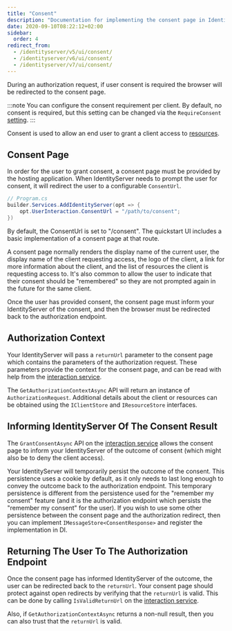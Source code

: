 ```yaml
---
title: "Consent"
description: "Documentation for implementing the consent page in IdentityServer, which allows users to grant client applications permission to access protected resources."
date: 2020-09-10T08:22:12+02:00
sidebar:
  order: 4
redirect_from:
  - /identityserver/v5/ui/consent/
  - /identityserver/v6/ui/consent/
  - /identityserver/v7/ui/consent/
---
```


During an authorization request, if user consent is required the browser will be redirected to the consent page.

:::note
You can configure the consent requirement per client. By default, no consent is required, but this setting can be
changed via the `RequireConsent` [setting](/identityserver/reference/models/client#consent-screen).
:::

Consent is used to allow an end user to grant a client access to [resources](/identityserver/fundamentals/resources).

## Consent Page

In order for the user to grant consent, a consent page must be provided by the
hosting application. When IdentityServer needs to prompt the
user for consent, it will redirect the user to a configurable `ConsentUrl`.

```csharp
// Program.cs
builder.Services.AddIdentityServer(opt => {
    opt.UserInteraction.ConsentUrl = "/path/to/consent";
})
```

By default, the ConsentUrl is set to "/consent". The quickstart UI includes a
basic implementation of a consent page at that route.

A consent page normally renders the display name of the current user,
the display name of the client requesting access,
the logo of the client,
a link for more information about the client,
and the list of resources the client is requesting access to.
It's also common to allow the user to indicate that their consent should be "remembered" so they are not prompted again
in the future for the same client.

Once the user has provided consent, the consent page must inform your IdentityServer of the consent, and then the
browser must be redirected back to the authorization endpoint.

## Authorization Context

Your IdentityServer will pass a `returnUrl` parameter to the consent page which contains the parameters of the
authorization request.
These parameters provide the context for the consent page, and can be read with help from
the [interaction service](/identityserver/reference/services/interaction-service/).

The `GetAuthorizationContextAsync` API will return an instance of `AuthorizationRequest`. Additional details about the
client or resources can be obtained using the `IClientStore` and `IResourceStore` interfaces.

## Informing IdentityServer Of The Consent Result

The `GrantConsentAsync` API on the [interaction service](/identityserver/reference/services/interaction-service/) allows
the consent page to inform your IdentityServer of the outcome of consent (which might also be to deny the client
access).

Your IdentityServer will temporarily persist the outcome of the consent.
This persistence uses a cookie by default, as it only needs to last long enough to convey the outcome back to the
authorization endpoint.
This temporary persistence is different from the persistence used for the "remember my consent" feature (and it is the
authorization endpoint which persists the "remember my consent" for the user).
If you wish to use some other persistence between the consent page and the authorization redirect, then you can
implement `IMessageStore<ConsentResponse>` and register the implementation in DI.

## Returning The User To The Authorization Endpoint

Once the consent page has informed IdentityServer of the outcome, the user can be redirected back to the `returnUrl`.
Your consent page should protect against open redirects by verifying that the `returnUrl` is valid.
This can be done by calling `IsValidReturnUrl` on
the [interaction service](/identityserver/reference/services/interaction-service/).

Also, if `GetAuthorizationContextAsync` returns a non-null result, then you can also trust that the `returnUrl` is
valid.
